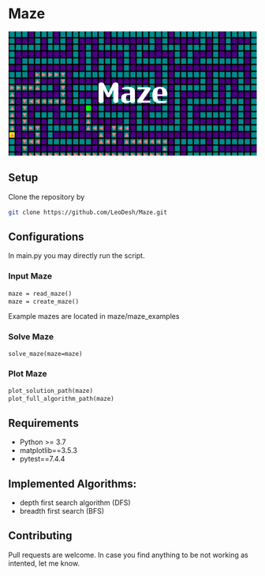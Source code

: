 # Maze

![maze logo](img/Maze.png)


## Setup

Clone the repository by 
```bash
git clone https://github.com/LeoDesh/Maze.git
```

## Configurations

In main.py you may directly run the script.

### Input Maze
```
maze = read_maze()
maze = create_maze()
```

Example mazes are located in maze/maze_examples

### Solve Maze
```
solve_maze(maze=maze)
```

### Plot Maze
```
plot_solution_path(maze)
plot_full_algorithm_path(maze)
```

## Requirements

- Python >= 3.7
- matplotlib==3.5.3
- pytest==7.4.4


## Implemented Algorithms:
- depth first search algorithm (DFS)
- breadth first search (BFS) 


## Contributing

Pull requests are welcome. In case you find anything to be not working as intented, let me know.
